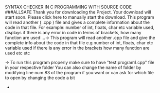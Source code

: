 SYNTAX CHECKER IN C PROGRAMMING WITH SOURCE CODE
###ALLSAFE
Thank you for downloading the Project. Your download will start soon. Please click here to manually start the download.
This program will read another ( .cpp ) file and gives a complete information about the code in that file. For example:
number of int, floats, char etc variable used, displays if there is any error in code in terms of brackets, how many function are used ...-> This program will read another .cpp file and give the complete info about the code in that file e.g 
number of int, floats, char etc variable used if there is any error in the brackets how many function are used etc etc
	
-> To run this program properly make sure to have "test program1.cpp" file in your respective folder
You can also change the name of folder by modifying line num 83 of the program if you want or can ask for which file to open 
by changing the code a bit


*


